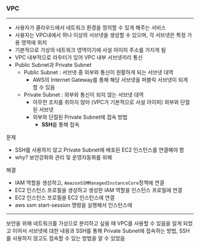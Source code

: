 ### VPC
---
- 사용자가 클라우드에서 네트워크 환경을 정의할 수 있게 해주는 서비스
- 사용자는 VPC내에서 하나 이상의 서브넷을 생성할 수 있으며, 각 서브넷은 특정 가용 영역에 위치
- 기본적으로 가상의 네트워크 영역이기에 사설 아이피 주소를 가지게 됨
- VPC 내부적으로 라우터가 있어 VPC 내부 서브넷끼리 통신
- Public Subnet과 Private Subnet
	- Public Subnet : 서브넷 중 외부와 통신이 원활하게 되는 서브넷 대역
		- AWS의 Internet Gateway를 통해 해당 서브넷을 퍼블릭 서브넷이 되게 할 수 있음
	- Private Subnet : 외부와 통신이 되지 않는 서브넷 대역
		- 아무런 조치를 취하지 않아 (VPC가 기본적으로 사설 아이피) 외부와 단절된 서브넷
		- 외부와 단절된 Private Subnet에 접속 방법
			- **SSH**를 통해 접속

문제
- SSH를 사용하지 않고 Private Subnet에 배포된 EC2 인스턴스를 연결해야 함
- why? 보안강화와 관리 및 운영자동화를 위해

해결
- IAM 역할을 생성하고, `AmazonSSMManagedInstanceCore`정책에 연결
- EC2 인스턴스 프로필을 생성하고 생성한 IAM 역할을 인스턴스 프로필에 연결
- EC2 인스턴스 프로필을 EC2 인스턴스에 연결
- aws ssm start-session 명령을 실행해서 인스턴스에 

---
보안을 위해 네트워크를 가상으로 분리하고 싶을 때 VPC를 사용할 수 있음을 알게 되었고 이어서 서브넷에 대한 내용과 SSH를 통해 Private Subnet에 접속하는 방법, SSH를 사용하지 않고도 접속할 수 있는 방법을 알 수 있었음